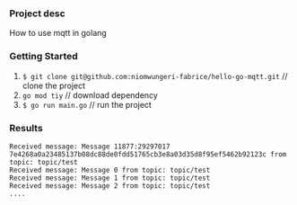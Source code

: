 ### Project desc

How to use mqtt in golang

### Getting Started
1. `$ git clone git@github.com:niomwungeri-fabrice/hello-go-mqtt.git` // clone the project
2. `go mod tiy` // download dependency
2. `$ go run main.go` // run the project

### Results
```
Received message: Message 11877:29297017 7e4268a0a23485137b08dc88de0fdd51765cb3e8a03d35d8f95ef5462b92123c from topic: topic/test
Received message: Message 0 from topic: topic/test
Received message: Message 1 from topic: topic/test
Received message: Message 2 from topic: topic/test
....
```